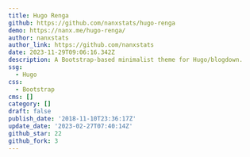 ```yaml
---
title: Hugo Renga
github: https://github.com/nanxstats/hugo-renga
demo: https://nanx.me/hugo-renga/
author: nanxstats
author_link: https://github.com/nanxstats
date: 2023-11-29T09:06:16.342Z
description: A Bootstrap-based minimalist theme for Hugo/blogdown.
ssg:
  - Hugo
css:
  - Bootstrap
cms: []
category: []
draft: false
publish_date: '2018-11-10T23:36:17Z'
update_date: '2023-02-27T07:40:14Z'
github_star: 22
github_fork: 3
---
```

